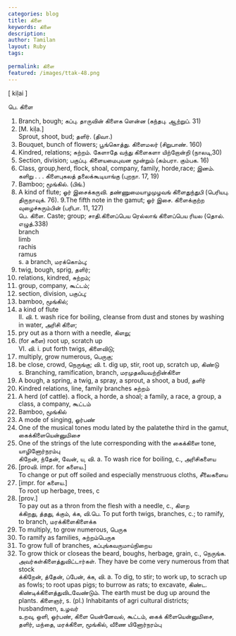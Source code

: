 ```yaml
---
categories: blog
title: கிளை
keywords: கிளை
description: 
author: Tamilan
layout: Ruby
tags: 
 
permalink: கிளை
featured: /images/ttak-48.png
---
```

  
[ kiḷai ]  
  
பெ. கிளை  
1. Branch, bough; கப்பு. தாருவின் கிளைக ளென்ன (கந்தபு. ஆற்றுப். 31)  
2. [M. kiḷa.]  
Sprout, shoot, bud; தளிர். (திவா.)  
3. Bouquet, bunch of flowers; பூங்கொத்து. கிளைமலர் (சிறுபாண். 160)  
4. Kindred, relations; சுற்றம். கேளாதே வந்து கிளைகளா யிற்றோன்றி (நாலடி,30)  
5. Section, division; பகுப்பு. கிளையமைபுவன மூன்றும் (கம்பரா. கும்பக. 16)  
6. Class, group,herd, flock, shoal, company, family, horde,race; இனம். களிறு . . . கிளைபுகலத் தலைக்கூடியாங்கு (புறநா. 17, 19)  
7. Bamboo; மூங்கில். (பிங்.)  
8. A kind of flute; ஓர் இசைக்கருவி. தண்ணுமையாழமுழவங் கிளைதுந்துபி (பெரியபு. திருநாவுக். 76). 9.The fifth note in the gamut; ஓர் இசை. கிளைக்குற்ற வுழைச்சுரும்பின் (பரிபா. 11, 127)  
பெ. கிளை. Caste; group; சாதி.கிளைப்பெய ரெல்லாங் கிளைப்பெய ரியல (தொல். எழுத்.338)  
branch  
limb  
rachis  
ramus  
s. a branch, மரக்கொம்பு;  
2. twig, bough, sprig, தளிர்;  
3. relations, kindred, சுற்றம்;  
4. group, company, கூட்டம்;  
5. section, division, பகுப்பு;  
6. bamboo, மூங்கில்;  
7. a kind of flute  
II. வி. t. wash rice for boiling, cleanse from dust and stones by washing in water, அரிசி கிளை;  
2. pry out as a thorn with a needle, கிளறு;  
3. (for களை) root up, scratch up  
VI. வி. i. put forth twigs, கிளைவிடு;  
2. multiply, grow numerous, பெருகு;  
3. be close, crowd, நெருங்கு; வி. t. dig up, stir, root up, scratch up, கிண்டு  
s. Branching, ramification, branch, மரமுதலியவற்றின்கிளை  
2. A bough, a spring, a twig, a spray, a sprout, a shoot, a bud, தளிர்  
3. Kindred relations, line, family branches சுற்றம்  
4. A herd (of cattle). a flock, a horde, a shoal; a family, a race, a group, a class, a company, கூட்டம்  
5. Bamboo, மூங்கில்  
6. A mode of singing, ஓர்பண்  
7. One of the musical tones modu lated by the palatethe third in the gamut, கைக்கிளையென்னுமிசை  
8. One of the strings of the lute corresponding with the கைக்கிளை tone, யாழினோர்நரம்பு  
கிறேன், ந்தேன், வேன், ய, வி. a. To wash rice for boiling, c., அரிசிகளைய  
2. [proவி. impr. for களைய.]  
To change or put off soiled and especially menstruous cloths, சீலைகளைய  
3. [impr. for களைய.]  
To root up herbage, trees, c  
4. [prov.]  
To pay out as a thron from the flesh with a needle, c., கிளற  
க்கிறது, த்தது, க்கும், க்க, வி.பெ. To put forth twigs, branches, c.; to ramify, to branch, மரக்கிளைகிளைக்க  
2. To multiply, to grow numerous, பெருக  
3. To ramify as families, சுற்றம்பெருக  
4. To grow full of branches, கப்புங்கவருமாய்நிறைய  
5. To grow thick or closeas the beard, boughs, herbage, grain, c., நெருங்க. அவர்கள்கிளைத்துவிட்டார்கள். They have be come very numerous from that stock  
க்கிறேன், த்தேன், ப்பேன், க்க, வி. a. To dig, to stir; to work up, to scrach up as fowls; to root upas pigs; to burrow as rats; to excavate, கிண்ட. கிண்டிக்கிளைத்துவிடவேண்டும். The earth must be dug up around the plants. கிளைஞர், s. (pl.) Inhabitants of agri cultural districts; husbandmen, உழவர்  
உறவு, ஒளி, ஓர்பண், கிளை யென்னேவல், கூட்டம், கைக் கிளையென்னுமிசை, தளிர், மந்தை, மரக்கிளை, மூங்கில், வீணை யினோர்நரம்பு